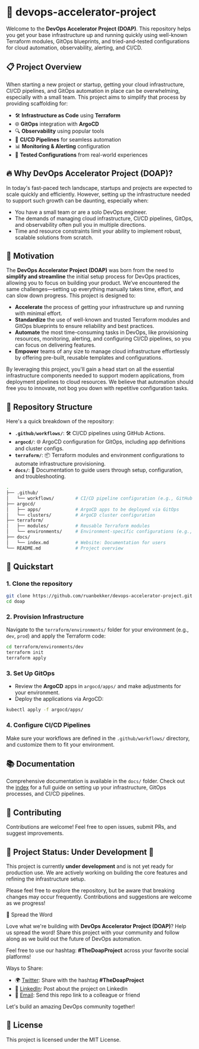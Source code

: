 # :rocket: devops-accelerator-project

Welcome to the **DevOps Accelerator Project (DOAP)**. This repository helps you get your base infrastructure up and running quickly using well-known Terraform modules, GitOps blueprints, and tried-and-tested configurations for cloud automation, observability, alerting, and CI/CD.

## 📋 Project Overview

When starting a new project or startup, getting your cloud infrastructure, CI/CD pipelines, and GitOps automation in place can be overwhelming, especially with a small team. This project aims to simplify that process by providing scaffolding for:

- 🛠️ **Infrastructure as Code** using **Terraform**
- 🌐 **GitOps** integration with **ArgoCD**
- 🔍 **Observability** using popular tools
- 🧰 **CI/CD Pipelines** for seamless automation
- 📊 **Monitoring & Alerting** configuration
- 🧪 **Tested Configurations** from real-world experiences

## 🔥 Why DevOps Accelerator Project (DOAP)?

In today's fast-paced tech landscape, startups and projects are expected to scale quickly and efficiently. However, setting up the infrastructure needed to support such growth can be daunting, especially when:

- You have a small team or are a solo DevOps engineer.
- The demands of managing cloud infrastructure, CI/CD pipelines, GitOps, and observability often pull you in multiple directions.
- Time and resource constraints limit your ability to implement robust, scalable solutions from scratch.

## 🚀 Motivation

The **DevOps Accelerator Project (DOAP)** was born from the need to **simplify and streamline** the initial setup process for DevOps practices, allowing you to focus on building your product. We’ve encountered the same challenges—setting up everything manually takes time, effort, and can slow down progress. This project is designed to:

- **Accelerate** the process of getting your infrastructure up and running with minimal effort.
- **Standardize** the use of well-known and trusted Terraform modules and GitOps blueprints to ensure reliability and best practices.
- **Automate** the most time-consuming tasks in DevOps, like provisioning resources, monitoring, alerting, and configuring CI/CD pipelines, so you can focus on delivering features.
- **Empower** teams of any size to manage cloud infrastructure effortlessly by offering pre-built, reusable templates and configurations.

By leveraging this project, you'll gain a head start on all the essential infrastructure components needed to support modern applications, from deployment pipelines to cloud resources. We believe that automation should free you to innovate, not bog you down with repetitive configuration tasks.

## 🧱 Repository Structure

Here's a quick breakdown of the repository:

- **`.github/workflows/`**: 🛠️ CI/CD pipelines using GitHub Actions.
- **`argocd/`**: 🌐 ArgoCD configuration for GitOps, including app definitions and cluster configs.
- **`terraform/`**: 📦 Terraform modules and environment configurations to automate infrastructure provisioning.
- **`docs/`**: 📖 Documentation to guide users through setup, configuration, and troubleshooting.

```bash
.
├── .github/
│   └── workflows/        # CI/CD pipeline configuration (e.g., GitHub Actions)
├── argocd/
│   ├── apps/             # ArgoCD apps to be deployed via GitOps
│   └── clusters/         # ArgoCD cluster configuration
├── terraform/
│   ├── modules/          # Reusable Terraform modules
│   └── environments/     # Environment-specific configurations (e.g., dev, prod)
├── docs/
│   └── index.md          # Website: Documentation for users
└── README.md             # Project overview
```

## 🚀 Quickstart

### 1. Clone the repository

```bash
git clone https://github.com/ruanbekker/devops-accelerator-project.git doap
cd doap
```

### 2. Provision Infrastructure

Navigate to the `terraform/environments/` folder for your environment (e.g., `dev`, `prod`) and apply the Terraform code:

```bash
cd terraform/environments/dev
terraform init
terraform apply
```

### 3. Set Up GitOps

- Review the **ArgoCD** apps in `argocd/apps/` and make adjustments for your environment.
- Deploy the applications via ArgoCD:

```bash
kubectl apply -f argocd/apps/
```

### 4. Configure CI/CD Pipelines

Make sure your workflows are defined in the `.github/workflows/` directory, and customize them to fit your environment.

## 📚 Documentation

Comprehensive documentation is available in the `docs/` folder. Check out the [index]() for a full guide on setting up your infrastructure, GitOps processes, and CI/CD pipelines.

## 🤝 Contributing

Contributions are welcome! Feel free to open issues, submit PRs, and suggest improvements.

## 🚧 Project Status: Under Development 🚧

This project is currently **under development** and is not yet ready for production use. We are actively working on building the core features and refining the infrastructure setup.

Please feel free to explore the repository, but be aware that breaking changes may occur frequently. Contributions and suggestions are welcome as we progress!

📢 Spread the Word

Love what we're building with **DevOps Accelerator Project (DOAP)**? Help us spread the word! Share this project with your community and follow along as we build out the future of DevOps automation.

Feel free to use our hashtag: **#TheDoapProject** across your favorite social platforms!

Ways to Share:

- 🌍 [Twitter](): Share with the hashtag **#TheDoapProject**
- 💼 [LinkedIn](): Post about the project on LinkedIn
- 📧 [Email](): Send this repo link to a colleague or friend

Let's build an amazing DevOps community together!

## 📜 License

This project is licensed under the MIT License.

